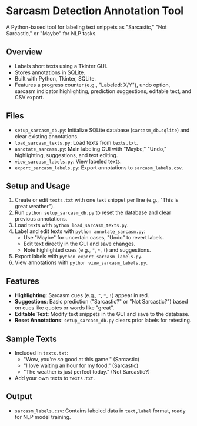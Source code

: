 # Sarcasm Detection Annotation Tool
A Python-based tool for labeling text snippets as "Sarcastic," "Not Sarcastic," or "Maybe" for NLP tasks.

## Overview
- Labels short texts using a Tkinter GUI.
- Stores annotations in SQLite.
- Built with Python, Tkinter, SQLite.
- Features a progress counter (e.g., "Labeled: X/Y"), undo option, sarcasm indicator highlighting, prediction suggestions, editable text, and CSV export.

## Files
- `setup_sarcasm_db.py`: Initialize SQLite database (`sarcasm_db.sqlite`) and clear existing annotations.
- `load_sarcasm_texts.py`: Load texts from `texts.txt`.
- `annotate_sarcasm.py`: Main labeling GUI with "Maybe," "Undo," highlighting, suggestions, and text editing.
- `view_sarcasm_labels.py`: View labeled texts.
- `export_sarcasm_labels.py`: Export annotations to `sarcasm_labels.csv`.

## Setup and Usage
1. Create or edit `texts.txt` with one text snippet per line (e.g., "This is great weather").
2. Run `python setup_sarcasm_db.py` to reset the database and clear previous annotations.
3. Load texts with `python load_sarcasm_texts.py`.
4. Label and edit texts with `python annotate_sarcasm.py`:
   - Use "Maybe" for uncertain cases, "Undo" to revert labels.
   - Edit text directly in the GUI and save changes.
   - Note highlighted cues (e.g., `"`, `*`, `!`) and suggestions.
5. Export labels with `python export_sarcasm_labels.py`.
6. View annotations with `python view_sarcasm_labels.py`.

## Features
- **Highlighting**: Sarcasm cues (e.g., `"`, `*`, `!`) appear in red.
- **Suggestions**: Basic prediction ("Sarcastic?" or "Not Sarcastic?") based on cues like quotes or words like "great".
- **Editable Text**: Modify text snippets in the GUI and save to the database.
- **Reset Annotations**: `setup_sarcasm_db.py` clears prior labels for retesting.

## Sample Texts
- Included in `texts.txt`:
  - "Wow, you're *so* good at this game." (Sarcastic)
  - "I love waiting an hour for my food." (Sarcastic)
  - "The weather is just perfect today." (Not Sarcastic?)
- Add your own texts to `texts.txt`.

## Output
- `sarcasm_labels.csv`: Contains labeled data in `text,label` format, ready for NLP model training.
